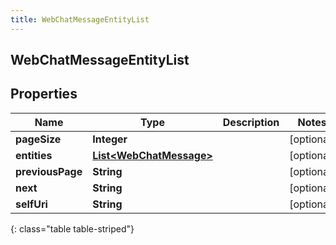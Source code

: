 ```yaml
---
title: WebChatMessageEntityList
---
```


## WebChatMessageEntityList

## Properties

| Name             | Type                                                                     | Description | Notes      |
| ---------------- | ------------------------------------------------------------------------ | ----------- | ---------- |
| **pageSize**     | <!----><!---->**Integer**<!---->                                         |             | [optional] |
| **entities**     | <!----><!---->[**List&lt;WebChatMessage&gt;**](WebChatMessage.md)<!----> |             | [optional] |
| **previousPage** | <!----><!---->**String**<!---->                                          |             | [optional] |
| **next**         | <!----><!---->**String**<!---->                                          |             | [optional] |
| **selfUri**      | <!----><!---->**String**<!---->                                          |             | [optional] |

{: class="table table-striped"}
